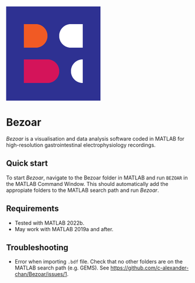 ![](/src/ui/logos/bezoar256.png)

# Bezoar
_Bezoar_ is a visualisation and data analysis software coded in MATLAB for high-resolution gastrointestinal electrophysiology recordings.

## Quick start
To start _Bezoar_, navigate to the Bezoar folder in MATLAB and run `BEZOAR` in the MATLAB Command Window. This should automatically add the appropiate folders to the MATLAB search path and run _Bezoar_.

## Requirements
- Tested with MATLAB 2022b.
- May work with MATLAB 2019a and after.

## Troubleshooting
- Error when importing `.bdf` file. Check that no other folders are on the MATLAB search path (e.g. GEMS). See https://github.com/c-alexander-chan/Bezoar/issues/1.

